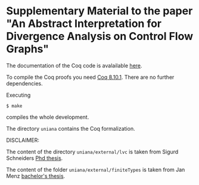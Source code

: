 # Supplementary Material to the paper "An Abstract Interpretation for Divergence Analysis on Control Flow Graphs"

The documentation of the Coq code is avalailable [here](http://compilers.cs.uni-saarland.de/projects/uniana/toc.html).

To compile the Coq proofs you need [Coq 8.10.1](https://github.com/coq/coq/releases/tag/V8.10.1).
There are no further dependencies.

Executing
```
$ make
```
compiles the whole development.

The directory ```uniana``` contains the Coq formalization.

DISCLAIMER:

The content of the directory ```uniana/external/lvc``` is taken from Sigurd Schneiders [Phd thesis](https://github.com/sigurdschneider/lvc).

The content of the folder ```uniana/external/finiteTypes``` is taken from Jan Menz [bachelor's thesis](https://www.ps.uni-saarland.de/~menz/bachelor.php).




